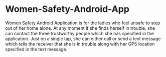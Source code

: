 # Women-Safety-Android-App
Women Safety Android Application is for the ladies who feel unsafe to step out of her home alone. At any moment if she finds herself in trouble, she can contact the three trustworthy people which she has specified in the application. Just on a single tap, she can either call or send a text message which tells the receiver that she is in trouble along with her GPS location specified in the text message.
